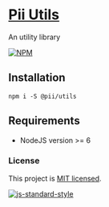 # [Pii Utils](https://github.com/adrielcodeco/pii-utils)

An utility library

[![NPM](https://nodei.co/npm/@pii/utils.png)](https://npmjs.org/package/@pii/utils)


## Installation

```
npm i -S @pii/utils
```

## Requirements

* NodeJS version >= 6

### License

This project is [MIT licensed](./LICENSE).

[![js-standard-style](https://cdn.rawgit.com/standard/standard/master/badge.svg)](http://standardjs.com)